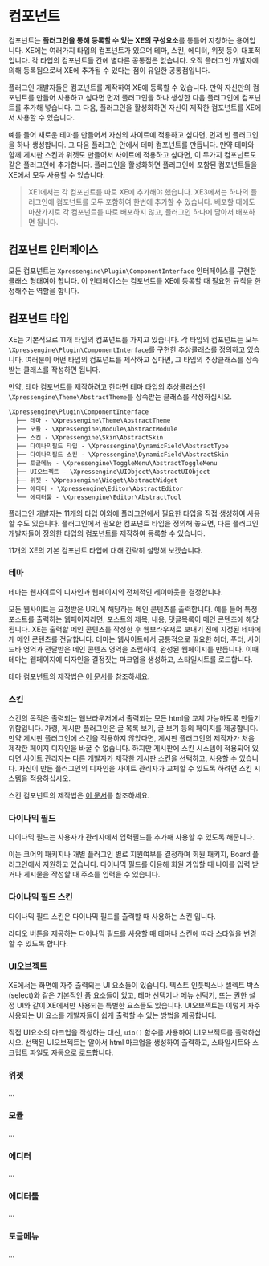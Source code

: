 # 컴포넌트

컴포넌트는 **플러그인을 통해 등록할 수 있는 XE의 구성요소**를 통틀어 지칭하는 용어입니다. XE에는 여러가지 타입의 컴포넌트가 있으며 테마, 스킨, 에디터, 위젯 등이 대표적입니다. 각 타입의 컴포넌트들 간에 별다른 공통점은 없습니다. 오직 플러그인 개발자에 의해 등록됨으로써 XE에 추가될 수 있다는 점이 유일한 공통점입니다.

플러그인 개발자들은 컴포넌트를 제작하여 XE에 등록할 수 있습니다. 만약 자신만의 컴포넌트를 만들어 사용하고 싶다면 먼저 플러그인을 하나 생성한 다음 플러그인에 컴포넌트를 추가해 넣습니다. 그 다음, 플러그인을 활성화하면 자신이 제작한 컴포넌트를 XE에서 사용할 수 있습니다. 

예를 들어 새로운 테마를 만들어서 자신의 사이트에 적용하고 싶다면, 먼저 빈 플러그인을 하나 생성합니다. 그 다음 플러그인 안에서 테마 컴포넌트를 만듭니다. 만약 테마와 함께 게시판 스킨과 위젯도 만들어서 사이트에 적용하고 싶다면, 이 두가지 컴포넌트도 같은 플러그인에 추가합니다. 플러그인을 활성화하면 플러그인에 포함된 컴포넌트들을 XE에서 모두 사용할 수 있습니다.

> XE1에서는 각 컴포넌트를 따로 XE에 추가해야 했습니다. XE3에서는 하나의 플러그인에 컴포넌트를 모두 포함하여 한번에 추가할 수 있습니다. 배포할 때에도 마찬가지로 각 컴포넌트를 따로 배포하지 않고, 플러그인 하나에 담아서 배포하면 됩니다.

## 컴포넌트 인터페이스

모든 컴포넌트는 `Xpressengine\Plugin\ComponentInterface` 인터페이스를 구현한 클래스 형태여야 합니다. 이 인터페이스는 컴포넌트를 XE에 등록할 때 필요한 규칙을 한정해주는 역할을 합니다.

## 컴포넌트 타입

XE는 기본적으로 11개 타입의 컴포넌트를 가지고 있습니다. 각 타입의 컴포넌트는 모두 `\Xpressengine\Plugin\ComponentInterface`를 구현한 추상클래스를 정의하고 있습니다. 여러분이 어떤 타입의 컴포넌트를 제작하고 싶다면, 그 타입의 추상클래스를 상속받는 클래스를 작성하면 됩니다.

만약, 테마 컴포넌트를 제작하려고 한다면 테마 타입의 추상클래스인 `\Xpressengine\Theme\AbstractTheme`를 상속받는 클래스를 작성하십시오.

```
\Xpressengine\Plugin\ComponentInterface
  ├── 테마 - \Xpressengine\Theme\AbstractTheme
  ├── 모듈 - \Xpressengine\Module\AbstractModule
  ├── 스킨 - \Xpressengine\Skin\AbstractSkin
  ├── 다이나믹필드 타입 - \Xpressengine\DynamicField\AbstractType
  ├── 다이나믹필드 스킨 - \Xpressengine\DynamicField\AbstractSkin
  ├── 토글메뉴 - \Xpressengine\ToggleMenu\AbstractToggleMenu
  ├── UI오브젝트 - \Xpressengine\UIObject\AbstractUIObject
  ├── 위젯 - \Xpressengine\Widget\AbstractWidget
  ├── 에디터 - \Xpressengine\Editor\AbstractEditor
  └── 에디터툴 - \Xpressengine\Editor\AbstractTool
```

플러그인 개발자는 11개의 타입 이외에 플러그인에서 필요한 타입을 직접 생성하여 사용할 수도 있습니다. 플러그인에서 필요한 컴포넌트 타입을 정의해 놓으면, 다른 플러그인 개발자들이 정의한 타입의 컴포넌트를 제작하여 등록할 수 있습니다.

11개의 XE의 기본 컴포넌트 타입에 대해 간략히 설명해 보겠습니다.

### 테마

테마는 웹사이트의 디자인과 웹페이지의 전체적인 레이아웃을 결정합니다. 

모든 웹사이트는 요청받은 URL에 해당하는 메인 콘텐츠를 출력합니다. 예를 들어 특정 포스트를 출력하는 웹페이지라면, 포스트의 제목, 내용, 댓글목록이 메인 콘텐츠에 해당됩니다. XE는 출력할 메인 콘텐츠를 작성한 후 웹브라우저로 보내기 전에 지정된 테마에게 메인 콘텐츠를 전달합니다. 테마는 웹사이트에서 공통적으로 필요한 헤더, 푸터, 사이드바 영역과 전달받은 메인 콘텐츠 영역을 조립하여, 완성된 웹페이지를 만듭니다. 이때 테마는 웹페이지에 디자인을 결정짓는 마크업을 생성하고, 스타일시트를 로드합니다.

테마 컴포넌트의 제작법은 [이 문서](component-theme.md)를 참조하세요.



### 스킨

스킨의 목적은 출력되는 웹브라우저에서 출력되는 모든 html을 교체 가능하도록 만들기 위함입니다. 가령, 게시판 플러그인은 글 목록 보기, 글 보기 등의 페이지를 제공합니다. 만약 게시판 플러그인에 스킨을 적용하지 않았다면, 게시판 플러그인의 제작자가 처음 제작한 페이지 디자인을 바꿀 수 없습니다. 하지만 게시판에 스킨 시스템이 적용되어 있다면 사이트 관리자는 다른 개발자가 제작한 게시판 스킨을 선택하고, 사용할 수 있습니다. 자신이 만든 플러그인의 디자인을 사이트 관리자가 교체할 수 있도록 하려면 스킨 시스템을 적용하십시오.

스킨 컴포넌트의 제작법은 [이 문서](component-skin.md)를 참조하세요.

### 다이나믹 필드

다이나믹 필드는 사용자가 관리자에서 입력필드를 추가해 사용할 수 있도록 해줍니다.

이는 코어의 패키지나 개별 플러그인 별로 지원여부를 결정하며 회원 패키지, Board 플러그인에서 지원하고 있습니다. 다이나믹 필드를 이용해 회원 가입할 때 나이를 입력 받거나 게시물을 작성할 때 주소를 입력을 수 있습니다.


### 다이나믹 필드 스킨
다이나믹 필드 스킨은 다이나믹 필드를 출력할 때 사용하는 스킨 입니다.

라디오 버튼을 제공하는 다이나믹 필드를 사용할 때 테마나 스킨에 따라 스타일을 변경할 수 있도록 합니다.


### UI오브젝트

XE에서는 화면에 자주 출력되는 UI 요소들이 있습니다. 텍스트 인풋박스나 셀렉트 박스(select)와 같은 기본적인 폼 요소들이 있고, 테마 선택기나 메뉴 선택기, 또는 권한 설정 UI와 같이 XE에서만 사용되는 특별한 요소들도 있습니다. UI오브젝트는 이렇게 자주 사용되는 UI 요소를 개발자들이 쉽게 출력할 수 있는 방법을 제공합니다. 

직접 UI요소의 마크업을 작성하는 대신, `uio()` 함수를 사용하여 UI오브젝트를 출력하십시오. 선택된 UI오브젝트는 알아서 html 마크업을 생성하여 출력하고, 스타일시트와 스크립트 파일도 자동으로 로드합니다.

### 위젯

...

### 모듈

...

### 에디터

...

### 에디터툴

...

### 토글메뉴
...



